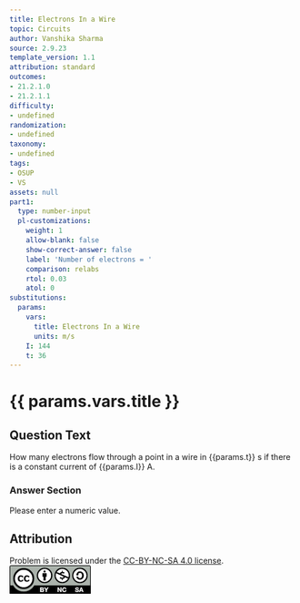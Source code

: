 ```yaml
---
title: Electrons In a Wire
topic: Circuits
author: Vanshika Sharma
source: 2.9.23
template_version: 1.1
attribution: standard
outcomes:
- 21.2.1.0
- 21.2.1.1
difficulty:
- undefined
randomization:
- undefined
taxonomy:
- undefined
tags:
- OSUP
- VS
assets: null
part1:
  type: number-input
  pl-customizations:
    weight: 1
    allow-blank: false
    show-correct-answer: false
    label: 'Number of electrons = '
    comparison: relabs
    rtol: 0.03
    atol: 0
substitutions:
  params:
    vars:
      title: Electrons In a Wire
      units: m/s
    I: 144
    t: 36
---
```

# {{ params.vars.title }}

## Question Text

How many electrons flow through a point in a wire in {{params.t}} s if there is a constant current of {{params.I}} $\textrm{A}$.

### Answer Section

Please enter a numeric value.

## Attribution

Problem is licensed under the [CC-BY-NC-SA 4.0 license](https://creativecommons.org/licenses/by-nc-sa/4.0/).<br> ![The Creative Commons 4.0 license requiring attribution-BY, non-commercial-NC, and share-alike-SA license.](https://raw.githubusercontent.com/firasm/bits/master/by-nc-sa.png)